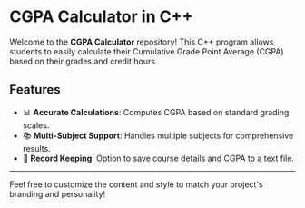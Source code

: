 # CGPA Calculator in C++



Welcome to the **CGPA Calculator** repository! This C++ program allows students to easily calculate their Cumulative Grade Point Average (CGPA) based on their grades and credit hours. 

## Features
- 📊 **Accurate Calculations**: Computes CGPA based on standard grading scales.
- 📚 **Multi-Subject Support**: Handles multiple subjects for comprehensive results.
- 💾 **Record Keeping**: Option to save course details and CGPA to a text file.



---

Feel free to customize the content and style to match your project's branding and personality!
